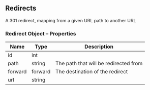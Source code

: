 ## <span class="jumptarget"> Redirects </span>

A 301 redirect, mapping from a given URL path to another URL

### <span class="jumptarget"> Redirect Object – Properties </span>

| Name | Type | Description |
| --- | --- | --- |
| id | int |
| path | string | The path that will be redirected from |
| forward | forward | The destination of the redirect |
| url | string |
